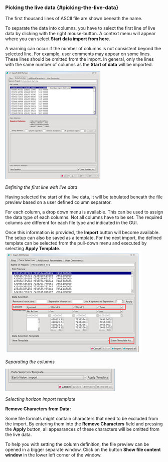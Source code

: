 ### Picking the live data {#picking-the-live-data}

The first thousand lines of ASCII file are shown beneath the name.

To separate the data into columns, you have to select the first line of live data by clicking with the right mouse-button. A context menu will appear where you can select **Start data import from here**.

A warning can occur if the number of columns is not consistent beyond the selected line. For example, user comments may appear on some lines. These lines should be omitted from the import. In general, only the lines with the same number of columns as the **Start of data** will be imported.

![](/assets/002_import_ASCII.png)

_Defining the first line with live data_

Having selected the start of the live data, it will be tabulated beneath the file preview based on a user defined column separator.

For each column, a drop down menu is available. This can be used to assign the data type of each columns. Not all columns have to be set. The required columns are different for each file type and indicated in the GUI.

Once this information is provided, the **Import** button will become available. The setup can also be saved as a template. For the next import, the defined template can be selected from the pull-down menu and executed by selecting **Apply Template**.![](/assets/003_import_ASCII.png)

_Separating the columns_

![](/assets/004_import_ASCII.png)

_Selecting horizon import template_

**Remove Characters from Data:**

Some file formats might contain characters that need to be excluded from the import. By entering them into the **Remove Characters** field and pressing the **Apply** button, all appearances of these characters will be omitted from the live data.

To help you with setting the column definition, the file preview can be opened in a bigger separate window. Click on the button **Show file content window** in the lower left corner of the window.

